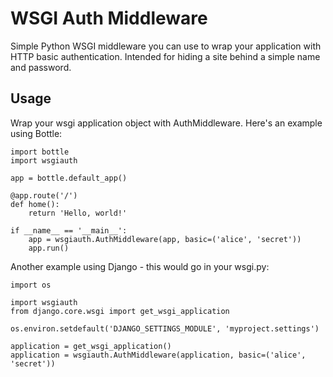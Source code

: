 WSGI Auth Middleware
====================

Simple Python WSGI middleware you can use to wrap your application with HTTP basic authentication. Intended for hiding a site behind a simple name and password.

Usage
-----

Wrap your wsgi application object with AuthMiddleware. Here's an example using Bottle:

    import bottle
    import wsgiauth

    app = bottle.default_app()

    @app.route('/')
    def home():
        return 'Hello, world!'

    if __name__ == '__main__':
        app = wsgiauth.AuthMiddleware(app, basic=('alice', 'secret'))
        app.run()

Another example using Django - this would go in your wsgi.py:

    import os

    import wsgiauth
    from django.core.wsgi import get_wsgi_application

    os.environ.setdefault('DJANGO_SETTINGS_MODULE', 'myproject.settings')

    application = get_wsgi_application()
    application = wsgiauth.AuthMiddleware(application, basic=('alice', 'secret'))
